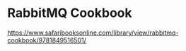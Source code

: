 # RabbitMQ Cookbook

https://www.safaribooksonline.com/library/view/rabbitmq-cookbook/9781849516501/

